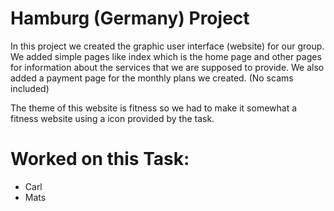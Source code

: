 # Hamburg (Germany) Project

In this project we created the graphic user interface (website) for our group. 
We added simple pages like index which is the home page and other pages for information about the services that we are supposed to provide.
We also added a payment page for the monthly plans we created. (No scams included)

The theme of this website is fitness so we had to make it somewhat a fitness website using a icon provided by the task.


# Worked on this Task:
- Carl
- Mats
